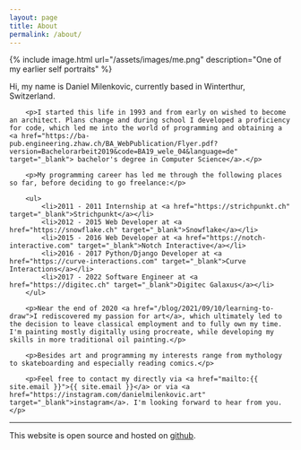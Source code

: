 ```yaml
---
layout: page
title: About
permalink: /about/
---
```



<div class='row two-images'>
    <div class='column'>
{% include image.html url="/assets/images/me.png" description="One of my earlier self portraits" %}
    </div>
    <div class='column'>
        <p>Hi, my name is Daniel Milenkovic, currently based in Winterthur, Switzerland.</p>

        <p>I started this life in 1993 and from early on wished to become an architect. Plans change and during school I developed a proficiency for code, which led me into the world of programming and obtaining a <a href="https://ba-pub.engineering.zhaw.ch/BA_WebPublication/Flyer.pdf?version=Bachelorarbeit2019&code=BA19_wele_04&language=de" target="_blank"> bachelor's degree in Computer Science</a>.</p>

        <p>My programming career has led me through the following places so far, before deciding to go freelance:</p>

        <ul>
            <li>2011 - 2011 Internship at <a href="https://strichpunkt.ch" target="_blank">Strichpunkt</a></li>
            <li>2012 - 2015 Web Developer at <a href="https://snowflake.ch" target="_blank">Snowflake</a></li>
            <li>2015 - 2016 Web Developer at <a href="https://notch-interactive.com" target="_blank">Notch Interactive</a></li>
            <li>2016 - 2017 Python/Django Developer at <a href="https://curve-interactions.com" target="_blank">Curve Interactions</a></li>
            <li>2017 - 2022 Software Engineer at <a href="https://digitec.ch" target="_blank">Digitec Galaxus</a></li>
        </ul>

        <p>Near the end of 2020 <a href="/blog/2021/09/10/learning-to-draw">I rediscovered my passion for art</a>, which ultimately led to the decision to leave classical employment and to fully own my time. I'm painting mostly digitally using procreate, while developing my skills in more traditional oil painting.</p>

        <p>Besides art and programming my interests range from mythology to skateboarding and especially reading comics.</p>

        <p>Feel free to contact my directly via <a href="mailto:{{ site.email }}">{{ site.email }}</a> or via <a href="https://instagram.com/danielmilenkovic.art" target="_blank">instagram</a>. I'm looking forward to hear from you.</p>
<hr>
        <p>This website is open source and hosted on <a href="https://github.com/flipbug/danielmilenkovic.ch" target="_blank">github</a>.</p>
    </div>
</div>


